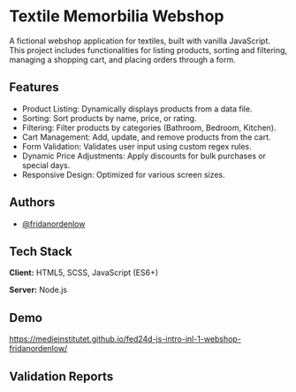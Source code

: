 
# Textile Memorbilia Webshop

A fictional webshop application for textiles, built with vanilla JavaScript. This project includes functionalities for listing products, sorting and filtering, managing a shopping cart, and placing orders through a form.



## Features

- Product Listing: Dynamically displays products from a data file.
- Sorting: Sort products by name, price, or rating.
- Filtering: Filter products by categories (Bathroom, Bedroom, Kitchen).
- Cart Management: Add, update, and remove products from the cart.
- Form Validation: Validates user input using custom regex rules.
- Dynamic Price Adjustments: Apply discounts for bulk purchases or special days.
- Responsive Design: Optimized for various screen sizes.


## Authors

- [@fridanordenlow](https://www.github.com/fridanordenlow)



## Tech Stack

**Client:** HTML5, SCSS, JavaScript (ES6+)

**Server:** Node.js



## Demo

https://medieinstitutet.github.io/fed24d-js-intro-inl-1-webshop-fridanordenlow/



## Validation Reports